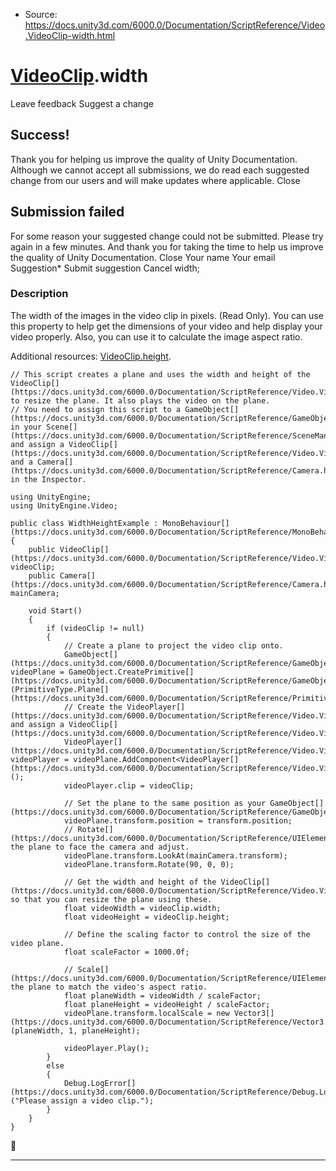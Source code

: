 * Source: https://docs.unity3d.com/6000.0/Documentation/ScriptReference/Video.VideoClip-width.html

#  [VideoClip](https://docs.unity3d.com/6000.0/Documentation/ScriptReference/Video.VideoClip.html).width
Leave feedback
Suggest a change
## Success!
Thank you for helping us improve the quality of Unity Documentation. Although we cannot accept all submissions, we do read each suggested change from our users and will make updates where applicable.
Close
## Submission failed
For some reason your suggested change could not be submitted. Please <a>try again</a> in a few minutes. And thank you for taking the time to help us improve the quality of Unity Documentation.
Close
Your name Your email Suggestion* Submit suggestion
Cancel
width; 
### Description
The width of the images in the video clip in pixels. (Read Only).
You can use this property to help get the dimensions of your video and help display your video properly. Also, you can use it to calculate the image aspect ratio.   
  
Additional resources: [VideoClip.height](https://docs.unity3d.com/6000.0/Documentation/ScriptReference/Video.VideoClip-height.html).
```
// This script creates a plane and uses the width and height of the VideoClip[](https://docs.unity3d.com/6000.0/Documentation/ScriptReference/Video.VideoClip.html) to resize the plane. It also plays the video on the plane. 
// You need to assign this script to a GameObject[](https://docs.unity3d.com/6000.0/Documentation/ScriptReference/GameObject.html) in your Scene[](https://docs.unity3d.com/6000.0/Documentation/ScriptReference/SceneManagement.Scene.html), and assign a VideoClip[](https://docs.unity3d.com/6000.0/Documentation/ScriptReference/Video.VideoClip.html) and a Camera[](https://docs.unity3d.com/6000.0/Documentation/ScriptReference/Camera.html) in the Inspector.   
  
using UnityEngine;
using UnityEngine.Video;  
  
public class WidthHeightExample : MonoBehaviour[](https://docs.unity3d.com/6000.0/Documentation/ScriptReference/MonoBehaviour.html)
{
    public VideoClip[](https://docs.unity3d.com/6000.0/Documentation/ScriptReference/Video.VideoClip.html) videoClip;
    public Camera[](https://docs.unity3d.com/6000.0/Documentation/ScriptReference/Camera.html) mainCamera;  
  
    void Start()
    {
        if (videoClip != null)
        {
            // Create a plane to project the video clip onto.
            GameObject[](https://docs.unity3d.com/6000.0/Documentation/ScriptReference/GameObject.html) videoPlane = GameObject.CreatePrimitive[](https://docs.unity3d.com/6000.0/Documentation/ScriptReference/GameObject.CreatePrimitive.html)(PrimitiveType.Plane[](https://docs.unity3d.com/6000.0/Documentation/ScriptReference/PrimitiveType.Plane.html));
            // Create the VideoPlayer[](https://docs.unity3d.com/6000.0/Documentation/ScriptReference/Video.VideoPlayer.html) and assign a VideoClip[](https://docs.unity3d.com/6000.0/Documentation/ScriptReference/Video.VideoClip.html). 
            VideoPlayer[](https://docs.unity3d.com/6000.0/Documentation/ScriptReference/Video.VideoPlayer.html) videoPlayer = videoPlane.AddComponent<VideoPlayer[](https://docs.unity3d.com/6000.0/Documentation/ScriptReference/Video.VideoPlayer.html)>();
            videoPlayer.clip = videoClip;  
  
            // Set the plane to the same position as your GameObject[](https://docs.unity3d.com/6000.0/Documentation/ScriptReference/GameObject.html).
            videoPlane.transform.position = transform.position;
            // Rotate[](https://docs.unity3d.com/6000.0/Documentation/ScriptReference/UIElements.Rotate.html) the plane to face the camera and adjust. 
            videoPlane.transform.LookAt(mainCamera.transform);
            videoPlane.transform.Rotate(90, 0, 0);  
  
            // Get the width and height of the VideoClip[](https://docs.unity3d.com/6000.0/Documentation/ScriptReference/Video.VideoClip.html) so that you can resize the plane using these. 
            float videoWidth = videoClip.width;
            float videoHeight = videoClip.height;  
  
            // Define the scaling factor to control the size of the video plane.
            float scaleFactor = 1000.0f;   
  
            // Scale[](https://docs.unity3d.com/6000.0/Documentation/ScriptReference/UIElements.Scale.html) the plane to match the video's aspect ratio.
            float planeWidth = videoWidth / scaleFactor;
            float planeHeight = videoHeight / scaleFactor;
            videoPlane.transform.localScale = new Vector3[](https://docs.unity3d.com/6000.0/Documentation/ScriptReference/Vector3.html)(planeWidth, 1, planeHeight);  
  
            videoPlayer.Play();
        }
        else
        {
            Debug.LogError[](https://docs.unity3d.com/6000.0/Documentation/ScriptReference/Debug.LogError.html)("Please assign a video clip.");
        }
    }
}
```

* * *
